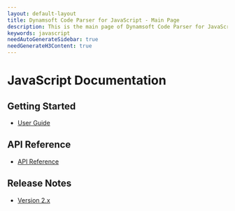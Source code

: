 ```yaml
---
layout: default-layout
title: Dynamsoft Code Parser for JavaScript - Main Page
description: This is the main page of Dynamsoft Code Parser for JavaScript Language.
keywords: javascript
needAutoGenerateSidebar: true
needGenerateH3Content: true
---
```


# JavaScript Documentation

## Getting Started

- [User Guide](user-guide.md)

## API Reference

- [API Reference](api-reference/index.md)

## Release Notes

- [Version 2.x](release-notes/javascript-2.md)
